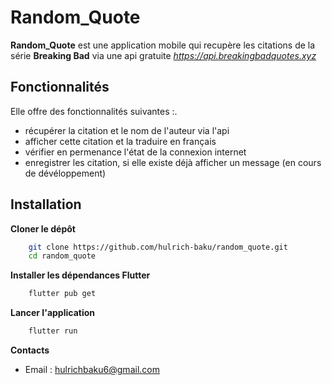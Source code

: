 # Random_Quote

**Random_Quote** est une application mobile qui recupère les citations de la série **Breaking Bad** via une api gratuite _https://api.breakingbadquotes.xyz_

## Fonctionnalités

Elle offre des fonctionnalités suivantes :.

- récupérer la citation et le nom de l'auteur via l'api
- afficher cette citation et la traduire en français
- vérifier en permenance l'état de la connexion internet
- enregistrer les citation, si elle existe déjà afficher un message (en cours de dévéloppement)

## Installation

**Cloner le dépôt**
```bash
    git clone https://github.com/hulrich-baku/random_quote.git
    cd random_quote
```

**Installer les dépendances Flutter**
```bash
    flutter pub get
```

**Lancer l'application**
```bash
    flutter run
```
**Contacts**
- Email : hulrichbaku6@gmail.com
